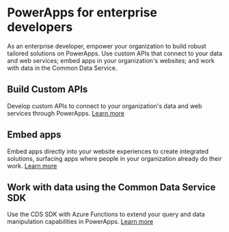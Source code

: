 <properties
   pageTitle="PowerApps for enterprise developers | Microsoft PowerApps"
   description="An introduction for enterprise developers to developing apps in PowerApps."
   services=""
   suite="powerapps"
   documentationCenter="na"
   authors="mgblythe"
   manager="anneta"
   editor=""
   tags=""/>

<tags
   ms.service="powerapps"
   ms.devlang="na"
   ms.topic="article"
   ms.tgt_pltfrm="na"
   ms.workload="na"
   ms.date="05/01/2016"
   ms.author="mblythe"/>

# PowerApps for enterprise developers

As an enterprise developer, empower your organization to build robust tailored solutions on PowerApps. Use custom APIs that connect to your data and web services; embed apps in your organization's websites; and work with data in the Common Data Service.

## Build Custom APIs

Develop custom APIs to connect to your organization's data and web services through PowerApps. [Learn more](register-custom-api.md)

## Embed apps

Embed apps directly into your website experiences to create integrated solutions, surfacing apps where people in your organization already do their work. [Learn more](dev-embed-apps.md)

## Work with data using the Common Data Service SDK

Use the CDS SDK with Azure Functions to extend your query and data manipulation capabilities in PowerApps. [Learn more](https://aka.ms/whgr2w)